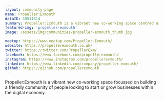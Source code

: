 ```yaml
---
layout: community-page
name: Propeller:Exmouth
dataID: 30511814
summary: Propeller:Exmouth is a vibrant new co-working space centred around building a friendly community of people.
featured-img: 'propeller-exmouth'
image: /assets/img/communities/propeller-exmouth_thumb.jpg

meetup: https://www.meetup.com/Propeller-Exmouth/
website: https://propellerexmouth.co.uk/
twitter: https://twitter.com/PropellerExm/
facebook: https://www.facebook.com/propellerexmouth/
instagram: https://www.instagram.com/propellerexmouth/
linkedin: https://www.linkedin.com/company/propeller-exmouth/
github: https://github.com/propellerexmouth
---
```

Propeller:Exmouth is a vibrant new co-working space focussed on building a friendly
community of people looking to start or grow businesses within the digital economy.

